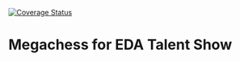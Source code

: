 [![Coverage Status](https://coveralls.io/repos/github/oldanirenzo/Megachess-Eventbrite/badge.svg?branch=master)](https://coveralls.io/github/oldanirenzo/Megachess-Eventbrite?branch=master)

# Megachess for EDA Talent Show

